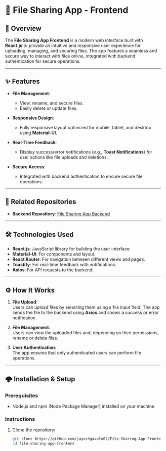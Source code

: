 # 📁 **File Sharing App - Frontend**

## 📝 **Overview**
The **File Sharing App Frontend** is a modern web interface built with **React.js** to provide an intuitive and responsive user experience for uploading, managing, and securing files. The app features a seamless and secure way to interact with files online, integrated with backend authentication for secure operations.

---

## ✨ **Features**
- **File Management**:  
   - View, rename, and secure files.
   - Easily delete or update files.

- **Responsive Design**:  
   - Fully responsive layout optimized for mobile, tablet, and desktop using **Material-UI**.

- **Real-Time Feedback**:  
   - Display success/error notifications (e.g., **Toast Notifications**) for user actions like file uploads and deletions.

- **Secure Access**:  
   - Integrated with backend authentication to ensure secure file operations.

---

## 🚀 **Related Repositories**
- **Backend Repository**: [File Sharing App Backend](https://github.com/jayeshgavale02/File-Sharing-App-Backend.git)

---

## 🛠️ **Technologies Used**
- **React.js**: JavaScript library for building the user interface.
- **Material-UI**: For components and layout.
- **React Router**: For navigation between different views and pages.
- **Toastify**: For real-time feedback with notifications.
- **Axios**: For API requests to the backend.

---

## ⚙️ **How It Works**
1. **File Upload**:  
   Users can upload files by selecting them using a file input field. The app sends the file to the backend using **Axios** and shows a success or error notification.

2. **File Management**:  
   Users can view the uploaded files and, depending on their permissions, rename or delete files.

3. **User Authentication**:  
   The app ensures that only authenticated users can perform file operations.

---

## 🌩️ **Installation & Setup**

### **Prerequisites**
- Node.js and npm (Node Package Manager) installed on your machine.

### **Instructions**

1. Clone the repository:
   ```bash
   git clone https://github.com/jayeshgavale02/File-Sharing-App-Frontend.git
   cd file-sharing-app-frontend
